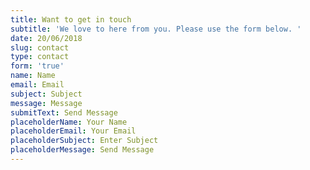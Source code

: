 ```yaml
---
title: Want to get in touch
subtitle: 'We love to here from you. Please use the form below. '
date: 20/06/2018
slug: contact
type: contact
form: 'true'
name: Name
email: Email
subject: Subject
message: Message
submitText: Send Message
placeholderName: Your Name
placeholderEmail: Your Email
placeholderSubject: Enter Subject
placeholderMessage: Send Message
---
```



